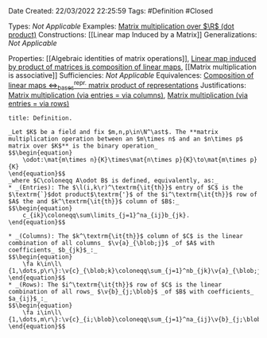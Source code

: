 <br />
<br />

Date Created: 22/03/2022 22:25:59
Tags: #Definition #Closed 

Types: _Not Applicable_
Examples: [Matrix multiplication over $\R$ (dot product)](Matrix%20multiplication%20over%20R%20(dot%20product).md)
Constructions: [[Linear map Induced by a Matrix]]
Generalizations: _Not Applicable_

Properties: [[Algebraic identities of matrix operations]], [Linear map induced by product of matrices is composition of linear maps](Linear%20map%20induced%20by%20product%20of%20matrices%20is%20composition%20of%20linear%20maps.md), [[Matrix multiplication is associative]]
Sufficiencies: _Not Applicable_
Equivalences: [Composition of linear maps $\Leftrightarrow^\textrm{repr.}_\textrm{bases}$ matrix product of representations](Composition%20of%20linear%20maps%20repr%20under%20basis%20matrix%20product%20of%20representations.md)
Justifications: [Matrix multiplication (via entries $=$ via columns)](Matrix%20multiplication%20(via%20entries%20equals%20via%20columns).md), [Matrix multiplication (via entries $=$ via rows)](Matrix%20multiplication%20(via%20entries%20equals%20via%20rows).md)

``` ad-Definition
title: Definition.

_Let $K$ be a field and fix $m,n,p\in\N^\ast$. The **matrix multiplication operation between an $m\times n$ and an $n\times p$ matrix over $K$** is the binary operation_
$$\begin{equation}
    \odot:\mat{m\times n}{K}\times\mat{n\times p}{K}\to\mat{m\times p}{K}
\end{equation}$$
_where $C\coloneqq A\odot B$ is defined, equivalently, as:_
* _(Entries): The $\l(i,k\r)^\textrm{\it{th}}$ entry of $C$ is the $\textrm{`}$dot product$\textrm{'}$ of the $i^\textrm{\it{th}}$ row of $A$ the and $k^\textrm{\it{th}}$ column of $B$:_
$$\begin{equation}
    c_{ik}\coloneqq\sum\limits_{j=1}^na_{ij}b_{jk}.
\end{equation}$$

* _(Columns): The $k^\textrm{\it{th}}$ column of $C$ is the linear combination of all columns_ $\v{a}_{\blob;j}$ _of $A$ with coefficients_ $b_{jk}$_:_
$$\begin{equation}
    \fa k\in\l\{1,\dots,p\r\}:\v{c}_{\blob;k}\coloneqq\sum_{j=1}^nb_{jk}\v{a}_{\blob;j}.
\end{equation}$$
* _(Rows): The $i^\textrm{\it{th}}$ row of $C$ is the linear combination of all rows_ $\v{b}_{j;\blob}$ _of $B$ with coefficients_ $a_{ij}$_:_
$$\begin{equation}
    \fa i\in\l\{1,\dots,m\r\}:\v{c}_{i;\blob}\coloneqq\sum_{j=1}^na_{ij}\v{b}_{j;\blob}.
\end{equation}$$

```
